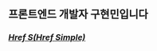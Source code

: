 <h2> 프론트엔드 개발자 구현민입니다 </h2>

<p>
  <em>
    <h3>
      <a href="https://hrefs.co.kr">Href S(Href Simple)
      </a>
    </h3>
  </em>
      

<!--
**waterduck12/waterduck12** is a ✨ _special_ ✨ repository because its `README.md` (this file) appears on your GitHub profile.

Here are some ideas to get you started:

- 🔭 I’m currently working on ...
- 🌱 I’m currently learning ...
- 👯 I’m looking to collaborate on ...
- 🤔 I’m looking for help with ...
- 💬 Ask me about ...
- 📫 How to reach me: ...
- 😄 Pronouns: ...
- ⚡ Fun fact: ...
-->
